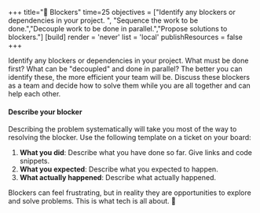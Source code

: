 +++
title="🚧 Blockers"
time=25
objectives = ["Identify any blockers or dependencies in your project. ", "Sequence the work to be done.","Decouple work to be done in parallel.","Propose solutions to blockers."]
[build]
  render = 'never'
  list = 'local'
  publishResources = false 
+++

Identify any blockers or dependencies in your project. What must be done first? What can be "decoupled" and done in parallel? The better you can identify these, the more efficient your team will be. Discuss these blockers as a team and decide how to solve them while you are all together and can help each other.

#### Describe your blocker

Describing the problem systematically will take you most of the way to resolving the blocker. Use the following template on a ticket on your board:

1. **What you did**: Describe what you have done so far. Give links and code snippets.
1. **What you expected**: Describe what you expected to happen.
1. **What actually happened**: Describe what actually happened.

Blockers can feel frustrating, but in reality they are opportunities to explore and solve problems. This is what tech is all about. 🌱
